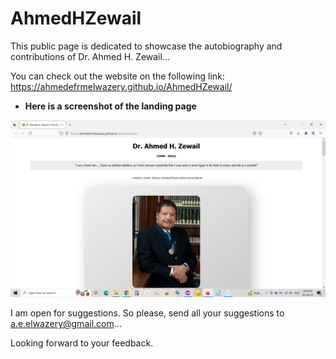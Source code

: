 # AhmedHZewail

This public page is dedicated to showcase the autobiography and contributions of Dr. Ahmed H. Zewail...

You can check out the website on the following link: https://ahmedefrmelwazery.github.io/AhmedHZewail/

* **Here is a screenshot of the landing page**

![A demo of the landing page](./resources/imgs/ScreenshotOfAhmedHZewailQWebsite.png "A demo of the landing page")

I am open for suggestions. So please, send all your suggestions to a.e.elwazery@gmail.com...

Looking forward to your feedback.
